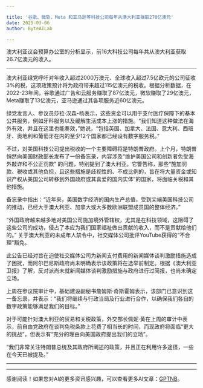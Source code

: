 ```yaml
---

title: '谷歌、微软、Meta 和亚马逊等科技公司每年从澳大利亚赚取270亿澳元'
date: 2025-03-06
author: ByteAILab

---
```


澳大利亚议会预算办公室的分析显示，前16大科技公司每年共从澳大利亚获取26.7亿澳元的收入。

---
澳大利亚绿党呼吁对年收入超过2000万澳元、全球收入超过7.5亿欧元的公司征收3%的税，这项政策预计将为政府带来超过115亿澳元的税收。根据分析数据，在2022-23年间，谷歌通过广告和云服务赚取了87亿澳元，微软赚取了29亿澳元，Meta赚取了13亿澳元，亚马逊通过其各项服务近60亿澳元。

绿党发言人、参议员莎拉·汉森-杨表示，这些资金可以用于支付医疗保障下的基本公共服务，例如牙科服务以及缓解生活成本上涨的措施。“我们知道这种做法在海外有效，并且在这里也能奏效，”她说，“包括英国、加拿大、法国、意大利、西班牙、奥地利和葡萄牙在内的至少12个国家都已经设有数字服务税。”

不过，对美国科技公司提出税收的一个主要障碍将是特朗普政府。上个月，特朗普悄然向美国财政部长发布了一份备忘录，内容涉及“维护美国公司和创新者免受海外敲诈和不公正罚款” 的问题，特别提到了澳大利亚。它警告称，那些“施加罚款、税收或其他负担，且这些措施是歧视性的、不成比例的，旨在将大量资金或知识产权从美国公司转移到外国政府或其喜爱的国内实体”的国家，将面临关税和其他措施。

备忘录中指出：“近年来，美国数字经济的国内生产总值，受到尖端美国科技公司的推动，已经大于澳大利亚、加拿大或大多数欧洲联盟成员国的整体经济。” 

“外国政府越来越多地对美国公司施加境外管辖权，尤其是在科技领域，这阻碍了这些公司的成功，侵占了本应为我们国家福祉做出贡献的收入，而不是贡献给他们的。” 
关于澳大利亚的未成年人禁令中，社交媒体公司批评YouTube获得的“不合理”豁免。

此公告已经对旨在迫使社交媒体公司为新闻支付费用的新闻媒体谈判激励措施造成了困扰，而阿尔巴尼斯政府尚未明确表示该政策将在选举前制定。根据《澳大利亚卫报》了解，反对派尚未就新闻媒体谈判激励措施与政府进行过简报，也尚未确定立场。

上周在参议院审计中，基础建设副秘书詹姆斯·奇斯霍姆表示，该部门已意识到这一备忘录，并表示：“我们将继续与行政当局及行业进行合作，以确保我们各自的数字政策能够满足我们的目标。” 

对于可能针对澳大利亚的贸易和关税政策，外交部长佩妮·黄在上周的审计中表示，前自由党政府在谈判免税条款上花费了相当长的时间，而现政府将面临“更大的挑战”，但表示有“充分的理由向美国政府提出我们的立场”。

“我们非常关注特朗普总统及其政府所阐述的政策，并且正在利用许多途径，一些在今天已被提及。” 

---
---
感谢阅读！如果您对AI的更多资讯感兴趣，可以查看更多AI文章：[GPTNB](https://gptnb.com)。